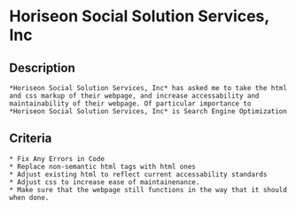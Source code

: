 # Horiseon Social Solution Services, Inc

## Description
    *Horiseon Social Solution Services, Inc* has asked me to take the html and css markup of their webpage, and increase accessability and maintainability of their webpage. Of particular importance to *Horiseon Social Solution Services, Inc* is Search Engine Optimization


## Criteria
    * Fix Any Errors in Code
    * Replace non-semantic html tags with html ones
    * Adjust existing html to reflect current accessability standards
    * Adjust css to increase ease of maintainenance.
    * Make sure that the webpage still functions in the way that it should when done.

